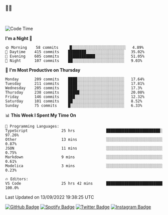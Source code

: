 ### 🤙🍺

<!-- <a href="https://github-readme-stats.vercel.app/api?username=hzak2xx&count_private=true&show_icons=true&theme=dracula">
  <img align="center" src="https://github-readme-stats.vercel.app/api?username=hzak2xx&count_private=true&show_icons=true&theme=dracula" />
</a>
</br> -->
</br>

<!--START_SECTION:waka-->
![Code Time](http://img.shields.io/badge/Code%20Time-1%2C835%20hrs%2054%20mins-blue)

**I'm a Night 🦉** 

```text
🌞 Morning    58 commits     █░░░░░░░░░░░░░░░░░░░░░░░░   4.89% 
🌆 Daytime    415 commits    ████████░░░░░░░░░░░░░░░░░   35.02% 
🌃 Evening    605 commits    ████████████░░░░░░░░░░░░░   51.05% 
🌙 Night      107 commits    ██░░░░░░░░░░░░░░░░░░░░░░░   9.03%

```
📅 **I'm Most Productive on Thursday** 

```text
Monday       209 commits    ████░░░░░░░░░░░░░░░░░░░░░   17.64% 
Tuesday      211 commits    ████░░░░░░░░░░░░░░░░░░░░░   17.81% 
Wednesday    205 commits    ████░░░░░░░░░░░░░░░░░░░░░   17.3% 
Thursday     238 commits    █████░░░░░░░░░░░░░░░░░░░░   20.08% 
Friday       146 commits    ███░░░░░░░░░░░░░░░░░░░░░░   12.32% 
Saturday     101 commits    ██░░░░░░░░░░░░░░░░░░░░░░░   8.52% 
Sunday       75 commits     █░░░░░░░░░░░░░░░░░░░░░░░░   6.33%

```


📊 **This Week I Spent My Time On** 

```text
💬 Programming Languages: 
TypeScript               25 hrs              ████████████████████████░   97.26% 
Other                    13 mins             ░░░░░░░░░░░░░░░░░░░░░░░░░   0.87% 
JSON                     11 mins             ░░░░░░░░░░░░░░░░░░░░░░░░░   0.75% 
Markdown                 9 mins              ░░░░░░░░░░░░░░░░░░░░░░░░░   0.61% 
Modelica                 3 mins              ░░░░░░░░░░░░░░░░░░░░░░░░░   0.23%

🔥 Editors: 
VS Code                  25 hrs 42 mins      █████████████████████████   100.0%

```


 Last Updated on 13/09/2022 19:38:25 UTC
<!--END_SECTION:waka-->

[![GitHub Badge](https://img.shields.io/badge/GitHub-100000?style=for-the-badge&logo=github&logoColor=white)](https://github.com/hzak2xx)
[![Spotify Badge](https://img.shields.io/badge/Spotify-1ED760?&style=for-the-badge&logo=spotify&logoColor=white)](https://open.spotify.com/user/uf90s6sbbh75a1mt44clkhkvf)
[![Twitter Badge](https://img.shields.io/badge/Twitter-1DA1F2?style=for-the-badge&logo=twitter&logoColor=white)](https://twitter.com/hzak2xx)
[![Instagram Badge](https://img.shields.io/badge/Instagram-E4405F?style=for-the-badge&logo=instagram&logoColor=white)](https://www.instagram.com/hzak2xx/)
